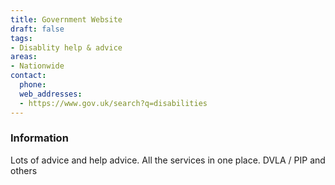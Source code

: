 ```yaml
---
title: Government Website
draft: false
tags:
- Disablity help & advice
areas:
- Nationwide
contact:
  phone:
  web_addresses:
  - https://www.gov.uk/search?q=disabilities
---
```


### Information
Lots of advice and help advice.
All the services in one place.
DVLA / PIP and others